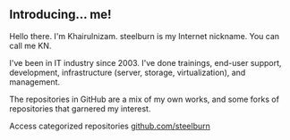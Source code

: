 ## Introducing... me!

Hello there. I'm Khairulnizam. steelburn is my Internet nickname. You can call me KN.

I've been in IT industry since 2003. I've done trainings, end-user support, development, infrastructure (server, storage, virtualization), and management.

The repositories in GitHub are a mix of my own works, and some forks of repositories that garnered my interest. 

Access categorized repositories [github.com/steelburn](repos)

